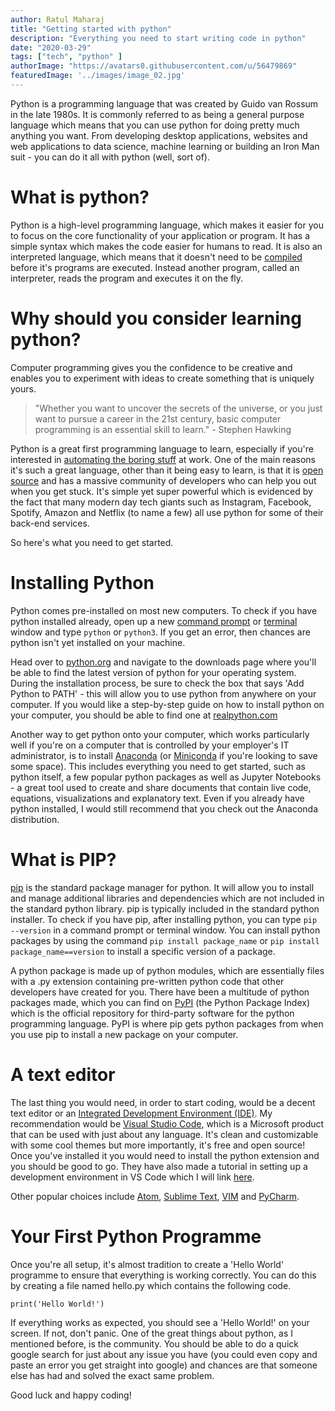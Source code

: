 ```yaml
---
author: Ratul Maharaj
title: "Getting started with python"
description: "Everything you need to start writing code in python"
date: "2020-03-29"
tags: ["tech", "python" ]
authorImage: "https://avatars0.githubusercontent.com/u/56479869"
featuredImage: '../images/image_02.jpg'
---
```



Python is a programming language that was created by Guido van Rossum in the late 1980s. It is commonly referred to as being a general purpose language which means that you can use python for doing pretty much anything you want. From developing desktop applications, websites and web applications to data science, machine learning or building an Iron Man suit - you can do it all with python (well, sort of). 
<!-- end -->

# What is python?

Python is a high-level programming language, which makes it easier for you to focus on the core functionality of your application or program. It has a simple syntax which makes the code easier for humans to read. It is also an interpreted language, which means that it doesn't need to be <a target="_blank" href="https://www.webopedia.com/TERM/C/compile.html">compiled</a> before it's programs are executed. Instead another program, called an interpreter, reads the program and executes it on the fly.


# Why should you consider learning python?

Computer programming gives you the confidence to be creative and enables you to experiment with ideas to create something that is uniquely yours.

<a>
<blockquote>
"Whether you want to uncover the secrets of the universe, or you just want to pursue a career in the 21st century, basic computer programming is an essential skill to learn." - Stephen Hawking
</blockquote>
</a>

Python is a great first programming language to learn, especially if you're interested in <a target="_blank" href="https://automatetheboringstuff.com/">automating the boring stuff</a> at work. One of the main reasons it's such a great language, other than it being easy to learn, is that it is <a target="_blank" href="https://opensource.com/resources/what-open-source">open source</a> and has a massive community of developers who can help you out when you get stuck. It's simple yet super powerful which is evidenced by the fact that many modern day tech giants such as Instagram, Facebook, Spotify, Amazon and Netflix (to name a few) all use python for some of their back-end services. 

So here's what you need to get started.

# Installing Python

Python comes pre-installed on most new computers. To check if you have python installed already, open up a new <a target="_blank" href="https://www.wikihow.com/Open-the-Command-Prompt-in-Windows">command prompt</a> or <a target="_blank" href="https://www.wikihow.com/Open-a-Terminal-Window-in-Mac">terminal</a> window and type `python` or `python3`. If you get an error, then chances are python isn't yet installed on your machine.

Head over to <a target="_blank" href="https://www.python.org/">python.org</a> and navigate to the downloads page where you'll be able to find the latest version of python for your operating system. During the installation process, be sure to check the box that says 'Add Python to PATH' - this will allow you to use python from anywhere on your computer. If you would like a step-by-step guide on how to install python on your computer, you should be able to find one at <a target="_blank" href="https://realpython.com/installing-python/">realpython.com</a>

Another way to get python onto your computer, which works particularly well if you're on a computer that is controlled by your employer's IT administrator, is to install <a href="https://www.anaconda.com/distribution/">Anaconda</a> (or <a target="_blank" href="https://docs.conda.io/en/latest/miniconda.html">Miniconda</a> if you're looking to save some space). This includes everything you need to get started, such as python itself, a few popular python packages as well as Jupyter Notebooks - a great tool used to create and share documents that contain live code, equations, visualizations and explanatory text. Even if you already have python installed, I would still recommend that you check out the Anaconda distribution.

# What is PIP?

<a href="https://pip.pypa.io/en/stable/">pip</a> is the standard package manager for python. It will allow you to install and manage additional libraries and dependencies which are not included in the standard python library. pip is typically included in the standard python installer. To check if you have pip, after installing python, you can type `pip --version` in a command prompt or terminal window. You can install python packages by using the command `pip install package_name` or `pip install package_name==version` to install a specific version of a package.

A python package is made up of python modules, which are essentially files with a .py extension containing pre-written python code that other developers have created for you. There have been a multitude of python packages made, which you can find on <a target="_blank" href="https://pypi.org/">PyPI</a> (the Python Package Index) which is the official repository for third-party software for the python programming language. PyPI is where pip gets python packages from when you use pip to install a new package on your computer.

# A text editor

The last thing you would need, in order to start coding, would be a decent text editor or an <a target="_blank" href="https://www.google.com/search?q=Integrated+Development+Environment">Integrated Development Environment (IDE)</a>. My recommendation would be <a target="_blank" href="https://code.visualstudio.com/">Visual Studio Code</a>, which is a Microsoft product that can be used with just about any language. It's clean and customizable with some cool themes but more importantly, it's free and open source! Once you've installed it you would need to install the python extension and you should be good to go. They have also made a tutorial in setting up a development environment in VS Code which I will link <a target="_blank" href="https://code.visualstudio.com/docs/python/python-tutorial">here</a>.


Other popular choices include <a target="_blank" href="https://atom.io/">Atom</a>, <a target="_blank" href="https://www.sublimetext.com/">Sublime Text</a>, <a target="_blank" href="https://www.vim.org/">VIM</a> and <a target="_blank" href="https://www.jetbrains.com/pycharm/">PyCharm</a>.


# Your First Python Programme

Once you're all setup, it's almost tradition to create a 'Hello World' programme to ensure that everything is working correctly. You can do this by creating a file named hello.py which contains the following code.

```
print('Hello World!')
```

If everything works as expected, you should see a 'Hello World!' on your screen. If not, don't panic. One of the great things about python, as I mentioned before, is the community. You should be able to do a quick google search for just about any issue you have (you could even copy and paste an error you get straight into google) and chances are that someone else has had and solved the exact same problem.

Good luck and happy coding!